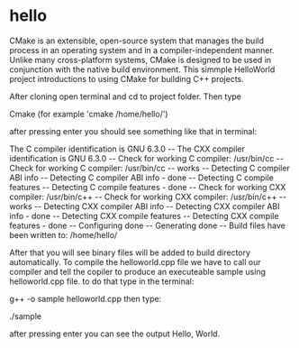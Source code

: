 # hello

CMake is an extensible, open-source system that manages the build process in an operating system and in a compiler-independent
manner. Unlike many cross-platform systems, CMake is designed to be used in conjunction with the native build environment.
This simmple HelloWorld project introductions to using CMake for building C++ projects.

After cloning open terminal and cd to project folder. Then type 

Cmake <Path-To-Source> (for example 'cmake /home/hello/')

after pressing enter you should see something like that in terminal:

 The C compiler identification is GNU 6.3.0
-- The CXX compiler identification is GNU 6.3.0
-- Check for working C compiler: /usr/bin/cc
-- Check for working C compiler: /usr/bin/cc -- works
-- Detecting C compiler ABI info
-- Detecting C compiler ABI info - done
-- Detecting C compile features
-- Detecting C compile features - done
-- Check for working CXX compiler: /usr/bin/c++
-- Check for working CXX compiler: /usr/bin/c++ -- works
-- Detecting CXX compiler ABI info
-- Detecting CXX compiler ABI info - done
-- Detecting CXX compile features
-- Detecting CXX compile features - done
-- Configuring done
-- Generating done
-- Build files have been written to: /home/hello/


After that you will see binary files will be added to build directory automatically. To compile the helloworld.cpp file we have to call our compiler and tell the copiler to produce an executeable sample using helloworld.cpp file. to do that type in the terminal:

g++ -o sample helloworld.cpp
 then type:
 
 ./sample

after pressing enter you can see the output Hello, World.
